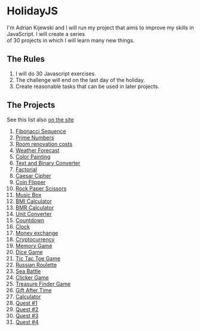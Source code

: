 # HolidayJS

I'm Adrian Kijewski and I will run my project that aims 
to improve my skills in JavaScript. I will create a series           
of 30 projects in which I will learn many new things.

## The Rules

1. I will do 30 Javascript exercises.
2. The challenge will end on the last day of the holiday.
3. Create reasonable tasks that can be used in later projects.

## The Projects

See this list also [on the site](https://edrieen.github.io/holidayjs/)

1. [Fibonacci Sequence](https://edrieen.github.io/holidayjs/projects/fibonacci/)
2. [Prime Numbers](https://edrieen.github.io/holidayjs/projects/primeNumbers/)
3. [Room renovation costs](https://edrieen.github.io/holidayjs/projects/renovationCostsCalculator/)
4. [Weather Forecast](https://edrieen.github.io/holidayjs/projects/weather/)
5. [Color Painting](https://edrieen.github.io/holidayjs/projects/colorPainting/)
6. [Text and Binary Converter](https://edrieen.github.io/holidayjs/projects/textbinaryconverter/)
7. [Factorial](https://edrieen.github.io/holidayjs/projects/factorial/)
8. [Caesar Cipher](https://edrieen.github.io/holidayjs/projects/caesarcipher/)
9. [Coin Flipper](https://edrieen.github.io/holidayjs/projects/coinflip/)
10. [Rock Paper Scissors](https://edrieen.github.io/holidayjs/projects/rps/)
11. [Music Box](https://edrieen.github.io/holidayjs/projects/musicbox/)
12. [BMI Calculator](https://edrieen.github.io/holidayjs/projects/bmi/)
13. [BMR Calculator](https://edrieen.github.io/holidayjs/projects/bmr/)
14. [Unit Converter](https://edrieen.github.io/holidayjs/projects/unitconverter/)
15. [Countdown](https://edrieen.github.io/holidayjs/projects/countdown/)
16. [Clock](https://edrieen.github.io/holidayjs/projects/clock/)
17. [Money exchange](https://edrieen.github.io/holidayjs/projects/exchange/)
18. [Cryptocurrency](https://edrieen.github.io/holidayjs/projects/cryptocurrency/)
19. [Memory Game](https://edrieen.github.io/holidayjs/projects/memory/)
20. [Dice Game](https://edrieen.github.io/holidayjs/projects/dice/)
21. [Tic Tac Toe Game](https://edrieen.github.io/holidayjs/projects/tictactoe/)
22. [Russian Roulette](https://edrieen.github.io/holidayjs/projects/russian/)
23. [Sea Battle](https://edrieen.github.io/holidayjs/projects/seabattle/)
24. [Clicker Game](https://edrieen.github.io/holidayjs/projects/clicker/)
25. [Treasure Finder Game](https://edrieen.github.io/holidayjs/projects/finder/)
26. [Gift After Time](https://edrieen.github.io/holidayjs/projects/giftAfterTime/)
27. [Calculator](https://edrieen.github.io/holidayjs/projects/calculator/)
28. [Quest #1](https://edrieen.github.io/holidayjs/projects/problem1/)
29. [Quest #2](https://edrieen.github.io/holidayjs/projects/problem2/)
30. [Quest #3](https://edrieen.github.io/holidayjs/projects/problem3/)
31. [Quest #4](https://edrieen.github.io/holidayjs/projects/problem4/)
